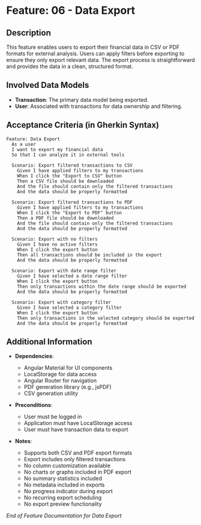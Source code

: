 # Feature: **06 - Data Export**

## Description

This feature enables users to export their financial data in CSV or PDF formats for external analysis. Users can apply filters before exporting to ensure they only export relevant data. The export process is straightforward and provides the data in a clean, structured format.

## Involved Data Models

- **Transaction**: The primary data model being exported.
- **User**: Associated with transactions for data ownership and filtering.

## Acceptance Criteria (in Gherkin Syntax)

```gherkin
Feature: Data Export
  As a user
  I want to export my financial data
  So that I can analyze it in external tools

  Scenario: Export filtered transactions to CSV
    Given I have applied filters to my transactions
    When I click the "Export to CSV" button
    Then a CSV file should be downloaded
    And the file should contain only the filtered transactions
    And the data should be properly formatted

  Scenario: Export filtered transactions to PDF
    Given I have applied filters to my transactions
    When I click the "Export to PDF" button
    Then a PDF file should be downloaded
    And the file should contain only the filtered transactions
    And the data should be properly formatted

  Scenario: Export with no filters
    Given I have no active filters
    When I click the export button
    Then all transactions should be included in the export
    And the data should be properly formatted

  Scenario: Export with date range filter
    Given I have selected a date range filter
    When I click the export button
    Then only transactions within the date range should be exported
    And the data should be properly formatted

  Scenario: Export with category filter
    Given I have selected a category filter
    When I click the export button
    Then only transactions in the selected category should be exported
    And the data should be properly formatted
```

## Additional Information

- **Dependencies**: 
  - Angular Material for UI components
  - LocalStorage for data access
  - Angular Router for navigation
  - PDF generation library (e.g., jsPDF)
  - CSV generation utility

- **Preconditions**: 
  - User must be logged in
  - Application must have LocalStorage access
  - User must have transaction data to export

- **Notes**: 
  - Supports both CSV and PDF export formats
  - Export includes only filtered transactions
  - No column customization available
  - No charts or graphs included in PDF export
  - No summary statistics included
  - No metadata included in exports
  - No progress indicator during export
  - No recurring export scheduling
  - No export preview functionality

_End of Feature Documentation for Data Export_ 